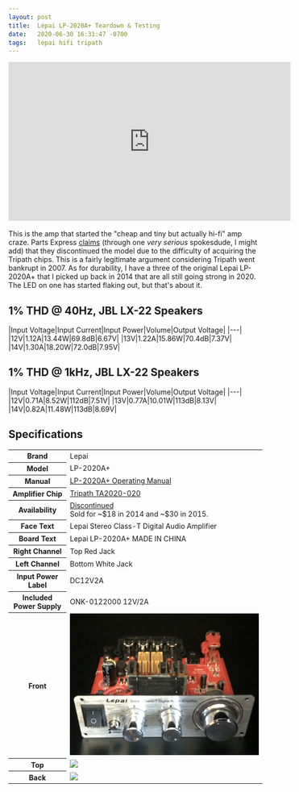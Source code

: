 ```yaml
---
layout: post
title:  Lepai LP-2020A+ Teardown & Testing
date:   2020-06-30 16:31:47 -0700
tags:   lepai hifi tripath
---
```

<iframe width="560" height="315" src="https://www.youtube.com/embed/goyDYsjpTYo" frameborder="0" allow="accelerometer; autoplay; encrypted-media; gyroscope; picture-in-picture" allowfullscreen></iframe>

This is the amp that started the "cheap and tiny but actually hi-fi" amp craze.  Parts Express [claims](https://youtu.be/haBAMl22x88) (through one *very serious* spokesdude, I might add) that they discontinued the model due to the difficulty of acquiring the Tripath chips.  This is a fairly legitimate argument considering Tripath went bankrupt in 2007.  As for durability, I have a three of the original Lepai LP-2020A+ that I picked up back in 2014 that are all still going strong in 2020.  The LED on one has started flaking out, but that's about it.

## 1% THD @ 40Hz, JBL LX-22 Speakers

|Input Voltage|Input Current|Input Power|Volume|Output Voltage|
|---|
|12V|1.12A|13.44W|69.8dB|6.67V|
|13V|1.22A|15.86W|70.4dB|7.37V|
|14V|1.30A|18.20W|72.0dB|7.95V|

## 1% THD @ 1kHz, JBL LX-22 Speakers

|Input Voltage|Input Current|Input Power|Volume|Output Voltage|
|---|
|12V|0.71A|8.52W|112dB|7.51V|
|13V|0.77A|10.01W|113dB|8.13V|
|14V|0.82A|11.48W|113dB|8.69V|

<script>
const getCellValue = (tr, idx) => tr.children[idx].innerText || tr.children[idx].textContent;

const comparer = (idx, asc) => (a, b) => ((v1, v2) =>
    v1 !== '' && v2 !== '' && !isNaN(v1) && !isNaN(v2) ? v1 - v2 : v1.toString().localeCompare(v2)
    )(getCellValue(asc ? a : b, idx), getCellValue(asc ? b : a, idx));

// do the work...
document.querySelectorAll('th').forEach(th => th.addEventListener('click', (() => {
   const tb = th.closest('table').tBodies[0];
   Array.prototype.slice.call(tb.rows, 0).
      .sort(comparer(Array.from(th.parentNode.children).indexOf(th), this.asc = !this.asc))
      .forEach(tr => tb.appendChild(tr) );
})));
</script>

## Specifications
<table>
<tr><th>Brand</th><td>Lepai</td></tr>
<tr><th>Model</th><td>LP-2020A+</td></tr>
<tr><th>Manual</th><td><a href="/assets/Lepai LP-2020A+ - Manual.pdf">LP-2020A+ Operating Manual</a></td></tr>
<tr><th>Amplifier Chip</th><td><a href="/assets/Tripath TA2020-020.pdf">Tripath TA2020-020</a></td></tr>
<tr><th>Availability</th><td><a href="https://amzn.to/2Ip68Rv">Discontinued</a><br>Sold for ~$18 in 2014 and ~$30 in 2015.</td></tr>
<tr><th>Face Text</th><td>Lepai Stereo Class-T Digital Audio Amplifier</td></tr>
<tr><th>Board Text</th><td>Lepai LP-2020A+ MADE IN CHINA</td></tr>
<tr><th>Right Channel</th><td>Top Red Jack</td></tr>
<tr><th>Left Channel</th><td>Bottom White Jack</td></tr>
<tr><th>Input Power Label</th><td>DC12V2A</td></tr>
<tr><th>Included Power Supply</th><td>ONK-0122000 12V/2A</td></tr>
<tr><th>Front</th><td><img src="/assets/Lepai LP-2020A+ - Naked Front.png"></td></tr>
<tr><th>Top</th><td><img src="/assets/Lepai LP-2020A+ - Naked Top.png"></td></tr>
<tr><th>Back</th><td><img src="/assets/Lepai LP-2020A+ - Naked Back.png"></td></tr>
</table>
